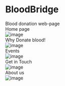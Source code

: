 # BloodBridge
Blood donation web-page
<br>
Home page 
<br>
![image](https://github.com/user-attachments/assets/7047845b-ade0-40b7-a706-3ccc122dd0d9)
<br>
Why Donate blood!
<br>
![image](https://github.com/user-attachments/assets/26a6f781-9961-4e4d-81c8-b3bfb99947ee)
<br>Events<br>
![image](https://github.com/user-attachments/assets/139e1a00-8a4c-4d62-b24c-17cd7f340bc7)
<br> Get in Touch<br>
![image](https://github.com/user-attachments/assets/8ec1ef7a-6ee4-4fe3-a8c1-2bff68ecdf77)
<br>About us<br>
![image](https://github.com/user-attachments/assets/03e2d2c1-ec52-47f8-b720-2e53bf7ca877)






